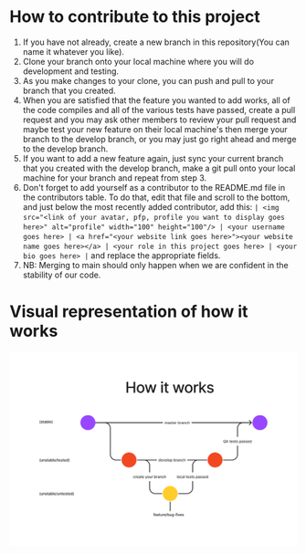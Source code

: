 # How to contribute to this project

1. If you have not already, create a new branch in this repository(You can name it whatever you like).
2. Clone your branch onto your local machine where you will do development and testing.
3. As you make changes to your clone, you can push and pull to your branch that you created.
4. When you are satisfied that the feature you wanted to add works, all of the code compiles and all of the various tests have passed, create a pull request and you may ask other members to review your pull request and maybe test your new feature on their local machine's then merge your branch to the develop branch, or you may just go right ahead and merge to the develop branch.
5. If you want to add a new feature again, just sync your current branch that you created with the develop branch, make a git pull onto your local machine for your branch and repeat from step 3.
6. Don't forget to add yourself as a contributor to the README.md file in the contributors table. To do that, edit that file and scroll to the bottom, and just below the most recently added contributor, add this: ```| <img src="<link of your avatar, pfp, profile you want to display goes here>" alt="profile" width="100" height="100"/> | <your username goes here> | <a href="<your website link goes here>"><your website name goes here></a> | <your role in this project goes here> | <your bio goes here> |``` and replace the appropriate fields.
7. NB: Merging to main should only happen when we are confident in the stability of our code.

# Visual representation of how it works

![contributing](images/contributing.png "contributing")
